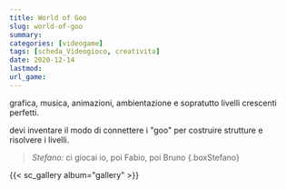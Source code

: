 ```yaml
---
title: World of Goo
slug: world-of-goo
summary: 
categories: [videogame]
tags: [scheda_Videogioco, creativita]
date: 2020-12-14
lastmod: 
url_game: 
---
```

grafica, musica, animazioni, ambientazione e sopratutto livelli crescenti perfetti.

devi inventare il modo di connettere i "goo" per costruire strutture e risolvere i livelli.

> *Stefano:* ci giocai io, poi Fabio, poi Bruno
{.boxStefano}

{{< sc_gallery album="gallery" >}}
